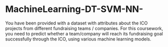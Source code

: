 # MachineLearning-DT-SVM-NN-
You have been provided with a dataset with attributes about the ICO projects from different
fundraising teams / companies. For this coursework, you need to predict whether a
team/company will reach its fundraising goal successfully through the ICO, using
various machine learning models.
